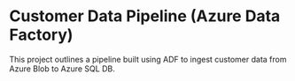 # Customer Data Pipeline (Azure Data Factory)

This project outlines a pipeline built using ADF to ingest customer data from Azure Blob to Azure SQL DB.
